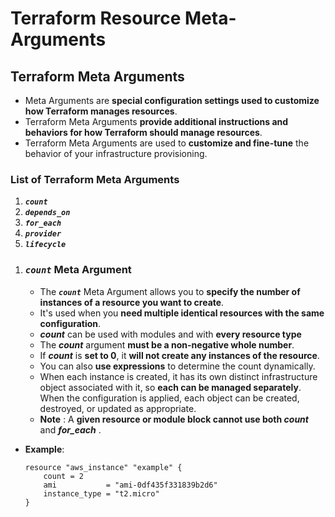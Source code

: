 # Terraform Resource Meta-Arguments

## Terraform Meta Arguments

- Meta Arguments are **special configuration settings used to customize how Terraform manages resources**.
- Terraform Meta Arguments **provide additional instructions and behaviors for how Terraform should manage resources**. 
- Terraform Meta Arguments are used to **customize and fine-tune** the behavior of your infrastructure provisioning.

### List of Terraform Meta Arguments

1. ***`count`***
2. ***`depends_on`***
3. ***`for_each`***
4. ***`provider`***
5. ***`lifecycle`***  
<!-- -->

1. ### ***`count`*** Meta Argument

    - The ***`count`*** Meta Argument allows you to **specify the number of instances of a resource you want to create**. 
    - It's used when you **need multiple identical resources with the same configuration**.
    - ***count*** can be used with modules and with **every resource type**
    - The ***count*** argument **must be a non-negative whole number**. 
    - If ***count*** is **set to 0**, it **will not create any instances of the resource**. 
    - You can also **use expressions** to determine the count dynamically.
    - When each instance is created, it has its own distinct infrastructure object associated with it, so **each can be managed separately**. When the configuration is applied, each object can be created, destroyed, or updated as appropriate.
    - **Note** : A **given resource or module block cannot use both ***count***** and ***for_each*** .

- **Example**:
    ```hcl
    resource "aws_instance" "example" {
        count = 2
        ami           = "ami-0df435f331839b2d6"
        instance_type = "t2.micro"
    }
    ```
